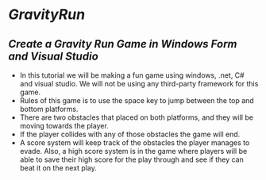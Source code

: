 # **_GravityRun_**

## **_Create a Gravity Run Game in Windows Form and Visual Studio_**

- In this tutorial we will be making a fun game using windows, .net, C# and visual studio. We will not be using any third-party framework for this game.
- Rules of this game is to use the space key to jump between the top and bottom platforms.
- There are two obstacles that placed on both platforms, and they will be moving towards the player.
- If the player collides with any of those obstacles the game will end.
- A score system will keep track of the obstacles the player manages to evade. Also, a high score system is in the game where players will be able to save their high score for the play through and see if they can beat it on the next play.
